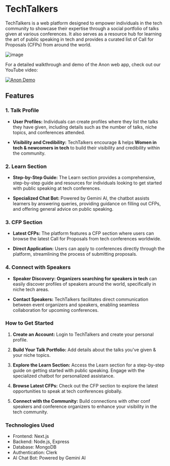 # TechTalkers

TechTalkers is a web platform designed to empower individuals in the tech community to showcase their expertise through a social portfolio of talks given at various conferences. It also serves as a resource hub for learning the art of public speaking in tech and provides a curated list of Call for Proposals (CFPs) from around the world.

![image](https://go-file.s3.eu-north-1.amazonaws.com/Screenshot%20from%202024-07-21%2022-14-11.png?response-content-disposition=inline&X-Amz-Security-Token=IQoJb3JpZ2luX2VjEIj%2F%2F%2F%2F%2F%2F%2F%2F%2F%2FwEaCmV1LW5vcnRoLTEiRzBFAiA2W48zeLUtHCS6dWMmkzOze2Cqt2SyiDu7w%2FxzV1ooxwIhAO1lUY9Q9f99rpBUZAFfP3aSmgRtl5YQVXCRlGjgoyMNKuQCCGEQABoMNzMwMzM1NDc3MTU4Igw3Dv%2B%2F9IGwzkYWfzoqwQKvi1DQwdfZFhgFhUlLQTa83Ns9Jejyu%2FUnPnjMg2nyKuty6CBJKDtRD4Ho0kiggoPzXEeoMhXlzRTHda%2BmJjKlBtSfvKS%2BxAdpluWrPRSHzPHfoeDIbeONDboAw95%2ButzeD1t25yixmrr5s5qCYiGWmP8PSGWbJDNg7cGiT2BRCjoDjTeARjGA%2FxdYyl3%2B%2Ffz9eHynRjnlvP0TlFULIgrS75yt6EaEyXByp46J3ltdlgKblMUFls1mH6zfvxqzLgKAwGhU69X1ONmTPP9LyKq2duBowvJX1ULFfGjOC3qprW6osYMZF04Ci06jVA72Zf5AsLZpAeGWAtna25nKJVKwx7c%2F1xVGbF2dS79VrG%2FUtrUCf4EAeHt5UpKi%2FnumgIAOToUvyqudltVKfgXmEaOQdO%2BJM6xhnMzuL92laPRxyYsw2uH0tAY6swLjiyQtJXaOHUrUdiDaQ%2F1Nrk2ajpKkeVnuspYZRnrI%2FKZXmdneqFebYBmn1nvPldJm7RX0R3pbq%2BGdxsFIGS27TMBv6sAXfb9H5LH5pEd2zXc%2BOr%2BL2Y5MIr3AOQvUROA1ZLV5HSq2w%2BknDZS7cRWKHmXdrXDMkDpTewg3g4%2B1I2OdQXtmbUH5ScdCkPbcnJTLqLyQEGB9PMKDS8zH%2BFT784mftj4ffbStdh%2B%2FrZT78Id3p%2FSiMpZiOMpeM5N5oGGoPzJndEGOrDGdgr4uTgg7dttboRINdqrcFKUp504t4ewWpOLcMO5kr4SPoEDdxLAH0rJiSf2tRki1CLCpBJWWCSlzHKJahaZnOTradEisDLRUcZaQ8pWeXAWORw%2BTg0LyRyjOBrMkkqdndTLpZMAh9OlY&X-Amz-Algorithm=AWS4-HMAC-SHA256&X-Amz-Date=20240721T164455Z&X-Amz-SignedHeaders=host&X-Amz-Expires=300&X-Amz-Credential=ASIA2UC3C7WTCNIU7TK3%2F20240721%2Feu-north-1%2Fs3%2Faws4_request&X-Amz-Signature=cf10616e8f407fad464ace0d4b10b31619fb33d5ce87497a9db8d0c92464e316)

For a detailed walkthrough and demo of the Anon web app, check out our YouTube video:

[![Anon Demo]()](https://youtu.be/Z-Dt9u02Fpo?si=oj4TQQW84p5iUemT)


## Features

### 1. Talk Profile

- **User Profiles:** Individuals can create profiles where they list the talks they have given, including details such as the number of talks, niche topics, and conferences attended.

- **Visibility and Credibility:** TechTalkers encourage & helps **Women in tech & newcomers in tech** to build their visibility and credibility within the community.

### 2. Learn Section

- **Step-by-Step Guide:** The Learn section provides a comprehensive, step-by-step guide and resources for individuals looking to get started with public speaking at tech conferences.

- **Specialized Chat Bot:** Powered by Gemini AI, the chatbot assists learners by answering queries, providing guidance on filling out CFPs, and offering general advice on public speaking.

### 3. CFP Section

- **Latest CFPs:** The platform features a CFP section where users can browse the latest Call for Proposals from tech conferences worldwide.

- **Direct Application:** Users can apply to conferences directly through the platform, streamlining the process of submitting proposals.

### 4. Connect with Speakers

- **Speaker Discovery:** **Organizers searching for speakers in tech** can easily discover profiles of speakers around the world, specifically in niche tech areas.

- **Contact Speakers:** TechTalkers facilitates direct communication between event organizers and speakers, enabling seamless collaboration for upcoming conferences.

### How to Get Started

1. **Create an Account:** Login to TechTalkers and create your personal profile.

2. **Build Your Talk Portfolio:** Add details about the talks you've given & your niche topics.

3. **Explore the Learn Section:** Access the Learn section for a step-by-step guide on getting started with public speaking. Engage with the specialized chatbot for personalized assistance.

4. **Browse Latest CFPs:** Check out the CFP section to explore the latest opportunities to speak at tech conferences globally.

5. **Connect with the Community:** Build connections with other conf speakers and conference organizers to enhance your visibility in the tech community.

### Technologies Used

- Frontend: Next.js
- Backend: Node.js, Express
- Database: MongoDB
- Authentication: Clerk
- AI Chat Bot: Powered by Gemini AI

